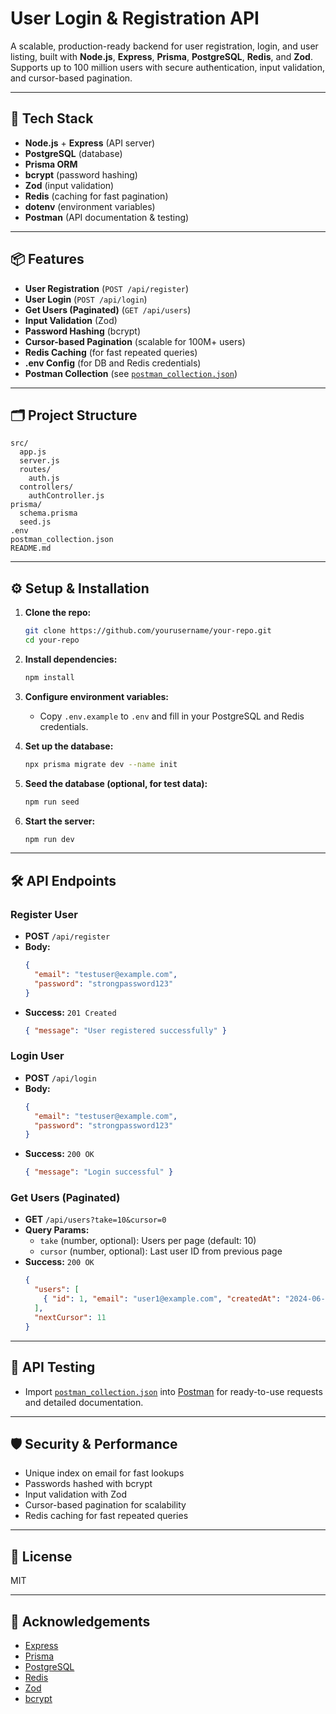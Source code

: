 # User Login & Registration API

A scalable, production-ready backend for user registration, login, and user listing, built with **Node.js**, **Express**, **Prisma**, **PostgreSQL**, **Redis**, and **Zod**.  
Supports up to 100 million users with secure authentication, input validation, and cursor-based pagination.

---

## 🚀 Tech Stack

- **Node.js** + **Express** (API server)
- **PostgreSQL** (database)
- **Prisma ORM**
- **bcrypt** (password hashing)
- **Zod** (input validation)
- **Redis** (caching for fast pagination)
- **dotenv** (environment variables)
- **Postman** (API documentation & testing)

---

## 📦 Features

- **User Registration** (`POST /api/register`)
- **User Login** (`POST /api/login`)
- **Get Users (Paginated)** (`GET /api/users`)
- **Input Validation** (Zod)
- **Password Hashing** (bcrypt)
- **Cursor-based Pagination** (scalable for 100M+ users)
- **Redis Caching** (for fast repeated queries)
- **.env Config** (for DB and Redis credentials)
- **Postman Collection** (see [`postman_collection.json`](./postman_collection.json))

---

## 🗂️ Project Structure

```
src/
  app.js
  server.js
  routes/
    auth.js
  controllers/
    authController.js
prisma/
  schema.prisma
  seed.js
.env
postman_collection.json
README.md
```

---

## ⚙️ Setup & Installation

1. **Clone the repo:**
   ```sh
   git clone https://github.com/yourusername/your-repo.git
   cd your-repo
   ```

2. **Install dependencies:**
   ```sh
   npm install
   ```

3. **Configure environment variables:**
   - Copy `.env.example` to `.env` and fill in your PostgreSQL and Redis credentials.

4. **Set up the database:**
   ```sh
   npx prisma migrate dev --name init
   ```

5. **Seed the database (optional, for test data):**
   ```sh
   npm run seed
   ```

6. **Start the server:**
   ```sh
   npm run dev
   ```

---

## 🛠️ API Endpoints

### **Register User**
- **POST** `/api/register`
- **Body:**
  ```json
  {
    "email": "testuser@example.com",
    "password": "strongpassword123"
  }
  ```
- **Success:** `201 Created`
  ```json
  { "message": "User registered successfully" }
  ```

### **Login User**
- **POST** `/api/login`
- **Body:**
  ```json
  {
    "email": "testuser@example.com",
    "password": "strongpassword123"
  }
  ```
- **Success:** `200 OK`
  ```json
  { "message": "Login successful" }
  ```

### **Get Users (Paginated)**
- **GET** `/api/users?take=10&cursor=0`
- **Query Params:**
  - `take` (number, optional): Users per page (default: 10)
  - `cursor` (number, optional): Last user ID from previous page
- **Success:** `200 OK`
  ```json
  {
    "users": [
      { "id": 1, "email": "user1@example.com", "createdAt": "2024-06-01T12:00:00.000Z" }
    ],
    "nextCursor": 11
  }
  ```

---

## 🧪 API Testing

- Import [`postman_collection.json`](./postman_collection.json) into [Postman](https://www.postman.com/) for ready-to-use requests and detailed documentation.

---

## 🛡️ Security & Performance

- Unique index on email for fast lookups
- Passwords hashed with bcrypt
- Input validation with Zod
- Cursor-based pagination for scalability
- Redis caching for fast repeated queries

---

## 📝 License

MIT

---

## 🙏 Acknowledgements

- [Express](https://expressjs.com/)
- [Prisma](https://www.prisma.io/)
- [PostgreSQL](https://www.postgresql.org/)
- [Redis](https://redis.io/)
- [Zod](https://zod.dev/)
- [bcrypt](https://github.com/kelektiv/node.bcrypt.js) 
